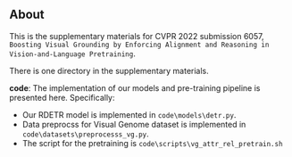 ## About

This is the supplementary materials for CVPR 2022 submission 6057, `Boosting Visual Grounding by Enforcing Alignment and Reasoning in Vision-and-Language Pretraining`.

There is one directory in the supplementary materials.

**code**: The implementation of our models and pre-training pipeline is presented here. Specifically:

* Our RDETR model is implemented in `code\models\detr.py`.
* Data preprocss for Visual Genome dataset is implemented in `code\datasets\preprocesss_vg.py`.
* The script for the pretraining is `code\scripts\vg_attr_rel_pretrain.sh`

